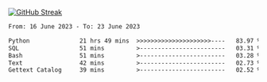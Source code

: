 [![GitHub Streak](https://streak-stats.demolab.com?user=renren-017&theme=sea&hide_border=true&background=DD272700)](https://git.io/streak-stats)

<!--START_SECTION:waka-->

```txt
From: 16 June 2023 - To: 23 June 2023

Python              21 hrs 49 mins  >>>>>>>>>>>>>>>>>>>>>----   83.97 %
SQL                 51 mins         >------------------------   03.31 %
Bash                51 mins         >------------------------   03.28 %
Text                42 mins         >------------------------   02.73 %
Gettext Catalog     39 mins         >------------------------   02.52 %
```

<!--END_SECTION:waka-->
